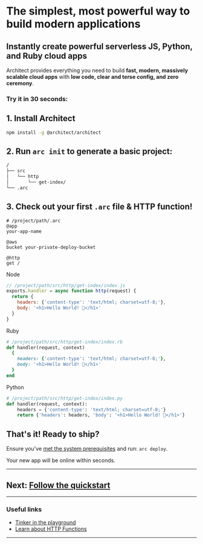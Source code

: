 # The simplest, most powerful way to build modern applications
## Instantly create powerful serverless JS, Python, and Ruby cloud apps

Architect provides everything you need to build **fast, modern, massively scalable cloud apps** with **low code, clear and terse config, and zero ceremony**.

### Try it in 30 seconds:

## 1. Install Architect

```bash
npm install -g @architect/architect
```


## 2. Run `arc init` to generate a basic project:

```bash
/
├── src
│   └── http
│       └── get-index/
└── .arc
```

## 3. Check out your first `.arc` file & HTTP function!

```arc
# /project/path/.arc
@app
your-app-name

@aws
bucket your-private-deploy-bucket

@http
get /
```

<section class="code-examples">

Node

```javascript
// /project/path/src/http/get-index/index.js
exports.handler = async function http(request) {
  return {
    headers: {'content-type': 'text/html; charset=utf-8;'},
    body: '<h1>Hello World! 🎉</h1>'
  }
}
```

Ruby

```ruby
# /project/path/src/http/get-index/index.rb
def handler(request, context)
  {
    headers: {'content-type': 'text/html; charset=utf-8;'},
    body: '<h1>Hello World! 🎉</h1>'
  }
end
```

Python

```python
# /project/path/src/http/get-index/index.py
def handler(request, context):
    headers = {'content-type': 'text/html; charset=utf-8;'}
    return {'headers': headers, 'body': '<h1>Hello World! 🎉</h1>'}
```

</section>

## That's it! Ready to ship?

Ensure you've [met the system prerequisites](/quickstart) and run: `arc deploy`.

Your new app will be online within seconds.

---
## Next: [Follow the quickstart](/quickstart)
---

### Useful links
- [Tinker in the playground](/intro/playground)
- [Learn about HTTP Functions](/primitives/http)
---


